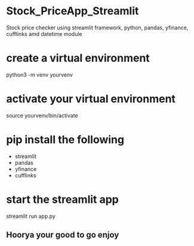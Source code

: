 # Stock_PriceApp_Streamlit
Stock price checker using streamlit framework, python, pandas, yfinance, cufflinks amd datetime module

# create a virtual environment 

python3 -m venv yourvenv

# activate your virtual environment
source yourvenv/bin/activate

# pip install the following 
* streamlit
* pandas
* yfinance
* cufflinks 

# start the streamlit app
streamlit run app.py

## Hoorya your good to go enjoy
